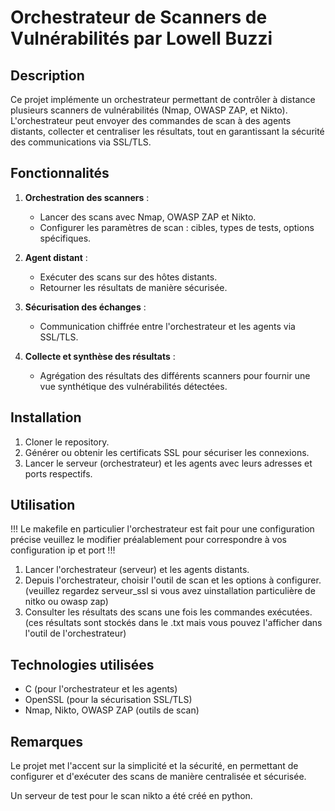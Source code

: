 # Orchestrateur de Scanners de Vulnérabilités par Lowell Buzzi

## Description

Ce projet implémente un orchestrateur permettant de contrôler à distance plusieurs scanners de vulnérabilités (Nmap, OWASP ZAP, et Nikto). L'orchestrateur peut envoyer des commandes de scan à des agents distants, collecter et centraliser les résultats, tout en garantissant la sécurité des communications via SSL/TLS.

## Fonctionnalités

1. **Orchestration des scanners** : 
   - Lancer des scans avec Nmap, OWASP ZAP et Nikto.
   - Configurer les paramètres de scan : cibles, types de tests, options spécifiques.
   
2. **Agent distant** : 
   - Exécuter des scans sur des hôtes distants.
   - Retourner les résultats de manière sécurisée.

3. **Sécurisation des échanges** : 
   - Communication chiffrée entre l'orchestrateur et les agents via SSL/TLS.
   
4. **Collecte et synthèse des résultats** : 
   - Agrégation des résultats des différents scanners pour fournir une vue synthétique des vulnérabilités détectées.

## Installation

1. Cloner le repository.
2. Générer ou obtenir les certificats SSL pour sécuriser les connexions.
3. Lancer le serveur (orchestrateur) et les agents avec leurs adresses et ports respectifs.

## Utilisation

!!! Le makefile en particulier l'orchestrateur est fait pour une configuration précise veuillez le modifier préalablement pour correspondre à vos configuration ip et port !!!

1. Lancer l'orchestrateur (serveur) et les agents distants.
2. Depuis l'orchestrateur, choisir l'outil de scan et les options à configurer. (veuillez regardez serveur_ssl si vous avez uinstallation particulière de nitko ou owasp zap)
3. Consulter les résultats des scans une fois les commandes exécutées. (ces résultats sont stockés dans le .txt mais vous pouvez l'afficher dans l'outil de l'orchestrateur)

## Technologies utilisées

- C (pour l'orchestrateur et les agents)
- OpenSSL (pour la sécurisation SSL/TLS)
- Nmap, Nikto, OWASP ZAP (outils de scan)

## Remarques

Le projet met l'accent sur la simplicité et la sécurité, en permettant de configurer et d'exécuter des scans de manière centralisée et sécurisée.

Un serveur de test pour le scan nikto a été créé en python.